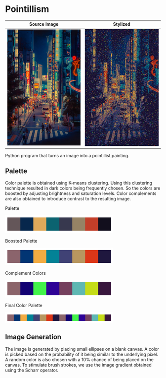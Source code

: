 # Pointillism

Source Image             |  Stylized
:-------------------------:|:-------------------------:
 <img src="https://github.com/erikchomez/Pointillism/blob/main/images/tokyo.png" width="350">  |  <img src="https://github.com/erikchomez/Pointillism/blob/main/edits/tokyo.png.jpeg" width="350">

Python program that turns an image into a pointillist painting.


## Palette 

Color palette is obtained using K-means clustering. Using this clustering technique resulted in dark colors being frequently chosen. So the colors are boosted by adjusting brightness and saturation levels. Color complements are also obtained to introduce contrast to the resulting image.

Palette 

<img src="https://github.com/erikchomez/Pointillism/blob/main/palette/palette.png" width="350">

Boosted Palette

<img src="https://github.com/erikchomez/Pointillism/blob/main/palette/boosted_palette.png" width="350">

Complement Colors

<img src="https://github.com/erikchomez/Pointillism/blob/main/palette/complements.png" width="350">

Final Color Palette

<img src="https://github.com/erikchomez/Pointillism/blob/main/palette/final.png" width="350">

## Image Generation

The image is generated by placing small ellipses on a blank canvas. A color is picked based on the probability of it being similar to the underlying pixel. A random color is also chosen with a 10% chance of being placed on the canvas. To stimulate brush strokes, we use the image gradient obtained using the Scharr operator.
